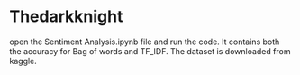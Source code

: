 # Thedarkknight

open the Sentiment Analysis.ipynb file and run the code.
It contains both the accuracy for Bag of words and TF_IDF.
The dataset is downloaded from kaggle.
